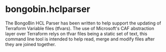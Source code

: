 # bongobin.hclparser

The BongoBin HCL Parser has been written to help support the updating of Terraform Variable files (tfvars).
The use of Microsoft's CAF abstraction layer over Terraform relys on tfvar files being a static set of text, this command line tool is intended to help read, merge and modify files after they are joined together.
